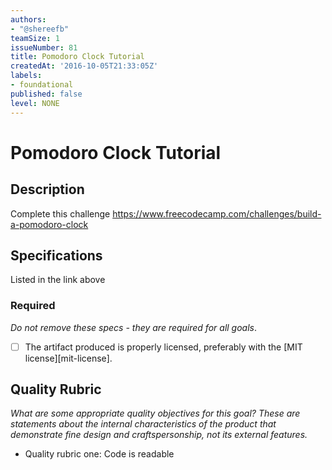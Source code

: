```yaml
---
authors:
- "@shereefb"
teamSize: 1
issueNumber: 81
title: Pomodoro Clock Tutorial
createdAt: '2016-10-05T21:33:05Z'
labels:
- foundational
published: false
level: NONE
---
```


# Pomodoro Clock Tutorial

## Description

Complete this challenge
https://www.freecodecamp.com/challenges/build-a-pomodoro-clock
## Specifications

Listed in the link above
### Required

_Do not remove these specs - they are required for all goals_.
- [ ] The artifact produced is properly licensed, preferably with the [MIT license][mit-license].
## Quality Rubric

_What are some appropriate quality objectives for this goal? These are statements about the internal characteristics of the product that demonstrate fine design and craftspersonship, not its external features._
- Quality rubric one: Code is readable

